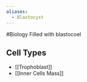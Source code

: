 ```yaml
---
aliases:
  - Blastocyst
---
```

#Biology 
Filled with blastocoel
## Cell Types
* [[Trophoblast]]
* [[Inner Cells Mass]]